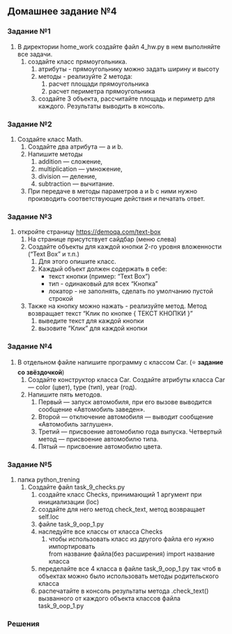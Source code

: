 ## Домашнее задание №4

### Задание №1 
1. В директории home_work создайте файл 4_hw.py в нем выполняйте все задачи.
   1. создайте класс прямоугольника.
      1. атрибуты - прямоугольнику можно задать ширину и высоту
      2. методы - реализуйте 2 метода:
         1. расчет площади прямоугольника
         2. расчет периметра прямоугольника
      3. создайте 3 объекта, рассчитайте площадь и периметр для каждого. Результаты выводить в консоль.

### Задание №2
1. Создайте класс Math.
   1. Создайте два атрибута — a и b.
   2. Напишите методы
      1. addition — сложение,
      2. multiplication — умножение,
      3. division — деление,
      4. subtraction — вычитание.  
   3. При передаче в методы параметров a и b с ними нужно производить соответствующие действия и печатать ответ.

### Задание №3
1. откройте страницу https://demoqa.com/text-box
   1. На странице присутствует сайдбар (меню слева)
   2. Создайте объекты для каждой кнопки 2-го уровня вложенности (“Text Box” и т.п.)
      1. Для этого опишите класс.
      2. Каждый объект должен содержать в себе:
         - текст кнопки (пример: “Text Box”)
         - тип - одинаковый для всех “Кнопка”
         - локатор - не заполнять, сделать по умолчанию пустой строкой
   3. Также на кнопку можно нажать - реализуйте метод. Метод возвращает текст “Клик по кнопке { ТЕКСТ КНОПКИ }”
      1. выведите текст для каждой кнопки
      2. вызовите “Клик” для каждой кнопки


### Задание №4
1. В отдельном файле напишите программу с классом Car. (⭐ **задание со звёздочкой**) 
   1. Создайте конструктор класса Car. Создайте атрибуты класса Car — color (цвет), type (тип), year (год).
   2. Напишите пять методов.
      1. Первый — запуск автомобиля, при его вызове выводится сообщение «Автомобиль заведен».
      2. Второй — отключение автомобиля — выводит сообщение «Автомобиль заглушен».
      3. Третий — присвоение автомобилю года выпуска. Четвертый метод — присвоение автомобилю типа.
      4. Пятый — присвоение автомобилю цвета.


### Задание №5
1. папка python_trening
   1. Создайте файл task_9_checks.py
      1. создайте класс Checks, принимающий 1 аргумент при инициализации (loc)
      2. создайте для него метод check_text, метод возвращает self.loc
      3. файле task_9_oop_1.py
      4. наследуйте все классы от класса Checks
         1. чтобы использовать класс из другого файла его нужно импортировать  
         from название файла(без расширения) import название класса
      5. переделайте все 4 класса в файле task_9_oop_1.py так чтоб в объектах можно было использовать методы родительского класса
      6. распечатайте в консоль результаты метода .check_text() вызванного от каждого объекта классов файла task_9_oop_1.py

### Решения